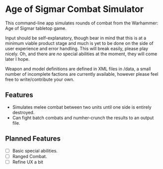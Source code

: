 # Age of Sigmar Combat Simulator

This command-line app simulates rounds of combat from the Warhammer: Age of Sigmar tabletop game.

Input should be self-explanatory, though bear in mind that this is at a minimum viable product stage and much is yet to be done on the side of user experience and error handling. This will break easily, please play nicely. Oh, and there are *no* special abilities at the moment, they will come later I hope.

Weapon and model definitions are defined in XML files in /data, a small number of incomplete factions are currently available, however please feel free to write/contribute your own. 

## Features
- Simulates melee combat between two units until one side is entirely destroyed.
- Can fight batch combats and numher-crunch the results to an output file.


## Planned Features
- [ ] Basic special abilities.
- [ ] Ranged Combat.
- [ ] Refine UX a bit
